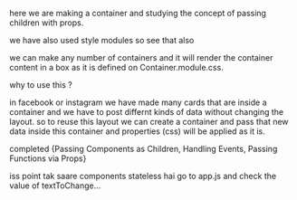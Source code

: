 here we are making a container and studying the concept of passing children with props.

we have also used style modules so see that also

we can make any number of containers and it will render the container content in a box as it is defined on Container.module.css.

why to use this ?

in facebook or instagram we have made many cards that are inside a container and we have to post differnt kinds of data without changing the layout. so to reuse this layout we can create a container and pass that new data inside this container and properties (css) will be applied as it is.

completed {Passing Components as Children, Handling Events, Passing Functions via Props}

iss point tak saare components stateless hai
go to app.js and check the value of textToChange...